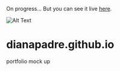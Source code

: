 On progress...
But you can see it live [here](https://dianapadre.github.io).

![Alt Text](path/to/image.png)

# dianapadre.github.io
portfolio mock up
